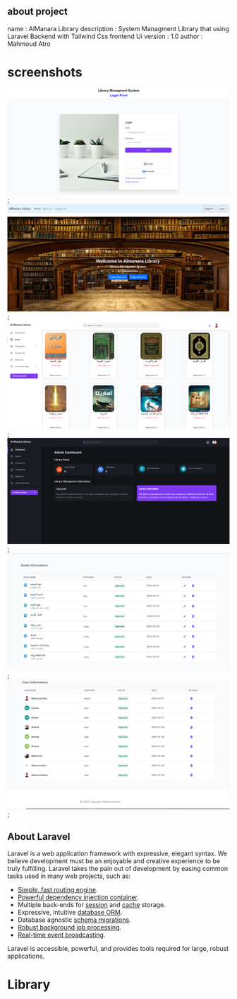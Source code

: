 ## about project
name : AlManara Library 
description : System Managment Library that using Laravel Backend with Tailwind Css frontend Ui
version : 1.0
author : Mahmoud Atro

# screenshots
![screen1](screenshots/screen1.png);
![screen2](screenshots/screen2.png);
![screen3](screenshots/screen3.png);
![screen4](screenshots/screen4.png);
![screen5](screenshots/screen5.png);
![screen6](screenshots/screen6.png);




## About Laravel

Laravel is a web application framework with expressive, elegant syntax. We believe development must be an enjoyable and creative experience to be truly fulfilling. Laravel takes the pain out of development by easing common tasks used in many web projects, such as:

- [Simple, fast routing engine](https://laravel.com/docs/routing).
- [Powerful dependency injection container](https://laravel.com/docs/container).
- Multiple back-ends for [session](https://laravel.com/docs/session) and [cache](https://laravel.com/docs/cache) storage.
- Expressive, intuitive [database ORM](https://laravel.com/docs/eloquent).
- Database agnostic [schema migrations](https://laravel.com/docs/migrations).
- [Robust background job processing](https://laravel.com/docs/queues).
- [Real-time event broadcasting](https://laravel.com/docs/broadcasting).

Laravel is accessible, powerful, and provides tools required for large, robust applications.

# Library
